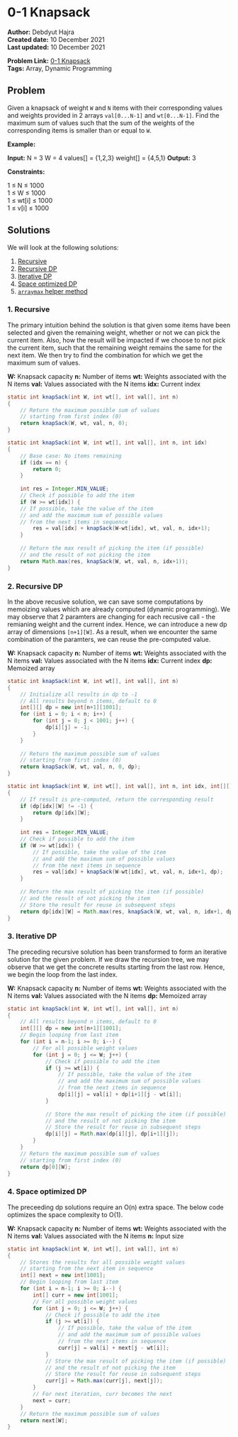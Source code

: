 
# 0-1 Knapsack
**Author:** Debdyut Hajra <br/>
**Created date:** 10 December 2021 <br/>
**Last updated:** 10 December 2021 <br/>

**Problem Link:** [0-1 Knapsack](https://practice.geeksforgeeks.org/problems/0-1-knapsack-problem0945/1#) <br/>
**Tags:** Array, Dynamic Programming

## Problem

Given a knapsack of weight `W` and `N` items with their corresponding values and weights provided in 2 arrays `val[0...N-1]` and `wt[0...N-1]`. Find the maximum sum of values such that the sum of the weights of the corresponding items is smaller than or equal to `W`.

**Example:**

**Input:** 
N = 3
W = 4
values[] = {1,2,3}
weight[] = {4,5,1}
**Output:** 3

**Constraints:**

1 ≤ N ≤ 1000  
1 ≤ W ≤ 1000  
1 ≤ wt[i] ≤ 1000  
1 ≤ v[i] ≤ 1000

## Solutions

We will look at the following solutions:
1. [Recursive](#1-recursive)
2. [Recursive DP](##2-recursive-dp)
3. [Iterative DP](#3-iterative-dp)
4. [Space optimized DP](#4-space-optimized-dp)
5. [`arraymax` helper method]()

### 1. Recursive
The primary intuition behind the solution is that given some items have been selected and given the remaining weight, whether or not we can pick the current item. Also, how the result will be impacted if we choose to not pick the current item, such that the remaining weight remains the same for the next item. We then try to find the combination for which we get the maximum sum of values.

**W:** Knapsack capacity
**n:** Number of items
**wt:** Weights associated with the N items
**val:** Values associated with the N items
**idx:** Current index

```java
static int knapSack(int W, int wt[], int val[], int n) 
{
    // Return the maximum possible sum of values
    // starting from first index (0)
    return knapSack(W, wt, val, n, 0);
}

static int knapSack(int W, int wt[], int val[], int n, int idx) 
{ 
    // Base case: No items remaining
    if (idx == n) {
        return 0;
    }
    
    int res = Integer.MIN_VALUE;
    // Check if possible to add the item
    if (W >= wt[idx]) {
	// If possible, take the value of the item
	// and add the maximum sum of possible values
	// from the next items in sequence
        res = val[idx] + knapSack(W-wt[idx], wt, val, n, idx+1); 
    }
    
    // Return the max result of picking the item (if possible)
    // and the result of not picking the item
    return Math.max(res, knapSack(W, wt, val, n, idx+1));
}
```
### 2. Recursive DP
In the above recusive solution, we can save some computations by memoizing values which are already computed (dynamic programming). We may observe that 2 paramters are changing for each recusive call - the remianing weight and the current index. Hence, we can introduce a new dp array of dimensions `[n+1][W]`. As a result, when we encounter the same combination of the paramters, we can reuse the pre-computed value. 

**W:** Knapsack capacity
**n:** Number of items
**wt:** Weights associated with the N items
**val:** Values associated with the N items
**idx:** Current index
**dp:** Memoized array
```java
static int knapSack(int W, int wt[], int val[], int n) 
{ 
    // Initialize all results in dp to -1
    // All results beyond n items, default to 0
    int[][] dp = new int[n+1][1001];
    for (int i = 0; i < n; i++) {
        for (int j = 0; j < 1001; j++) {
            dp[i][j] = -1;
        }
    }
    
    // Return the maximum possible sum of values
    // starting from first index (0)
    return knapSack(W, wt, val, n, 0, dp);
}

static int knapSack(int W, int wt[], int val[], int n, int idx, int[][] dp) 
{
    // If result is pre-computed, return the corresponding result
    if (dp[idx][W] != -1) {
        return dp[idx][W];
    }
    
    int res = Integer.MIN_VALUE;
    // Check if possible to add the item
    if (W >= wt[idx]) {
        // If possible, take the value of the item
        // and add the maximum sum of possible values
        // from the next items in sequence
        res = val[idx] + knapSack(W-wt[idx], wt, val, n, idx+1, dp); 
    }
    
    // Return the max result of picking the item (if possible)
    // and the result of not picking the item
    // Store the result for reuse in subsequent steps
    return dp[idx][W] = Math.max(res, knapSack(W, wt, val, n, idx+1, dp));
}
```
### 3. Iterative DP
The preceding recursive solution has been transformed to form an iterative solution for the given problem. If we draw the recursion tree, we may observe that we get the concrete results starting from the last row. Hence, we begin the loop from the last index. 

**W:** Knapsack capacity
**n:** Number of items
**wt:** Weights associated with the N items
**val:** Values associated with the N items
**dp:** Memoized array

```java
static int knapSack(int W, int wt[], int val[], int n) 
{ 
    // All results beyond n items, default to 0
    int[][] dp = new int[n+1][1001];
    // Begin looping from last item
    for (int i = n-1; i >= 0; i--) {
        // For all possible weight values
        for (int j = 0; j <= W; j++) {
            // Check if possible to add the item
            if (j >= wt[i]) {
                // If possible, take the value of the item
                // and add the maximum sum of possible values
                // from the next items in sequence
                dp[i][j] = val[i] + dp[i+1][j - wt[i]];
            }
            
            // Store the max result of picking the item (if possible)
            // and the result of not picking the item
            // Store the result for reuse in subsequent steps
            dp[i][j] = Math.max(dp[i][j], dp[i+1][j]);
        }
    }
    // Return the maximum possible sum of values
    // starting from first index (0)
    return dp[0][W];
}
```
### 4. Space optimized DP
The preceeding dp solutions require an O(n) extra space. The below code optimizes the space complexity to O(1).

**W:** Knapsack capacity
**n:** Number of items
**wt:** Weights associated with the N items
**val:** Values associated with the N items
**n:** Input size
```java
static int knapSack(int W, int wt[], int val[], int n) 
{
    // Stores the results for all possible weight values
    // starting from the next item in sequence  
    int[] next = new int[1001];
    // Begin looping from last item
    for (int i = n-1; i >= 0; i--) {
        int[] curr = new int[1001];
        // For all possible weight values
        for (int j = 0; j <= W; j++) {
            // Check if possible to add the item
            if (j >= wt[i]) {
                // If possible, take the value of the item
                // and add the maximum sum of possible values
                // from the next items in sequence
                curr[j] = val[i] + next[j - wt[i]];
            }
            // Store the max result of picking the item (if possible)
            // and the result of not picking the item
            // Store the result for reuse in subsequent steps
            curr[j] = Math.max(curr[j], next[j]);
        }
        // For next iteration, curr becomes the next
        next = curr;
    }
    // Return the maximum possible sum of values
    return next[W];
}
```